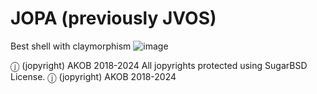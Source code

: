 # JOPA (previously JVOS)
Best shell with claymorphism
![image](https://github.com/PBPUser/JOPA/assets/43165341/8203433c-c1b0-4355-b77e-f240f3bc7a4a)

ⓙ (jopyright) AKOB 2018-2024
All jopyrights protected using SugarBSD License.
ⓙ (jopyright) AKOB 2018-2024
